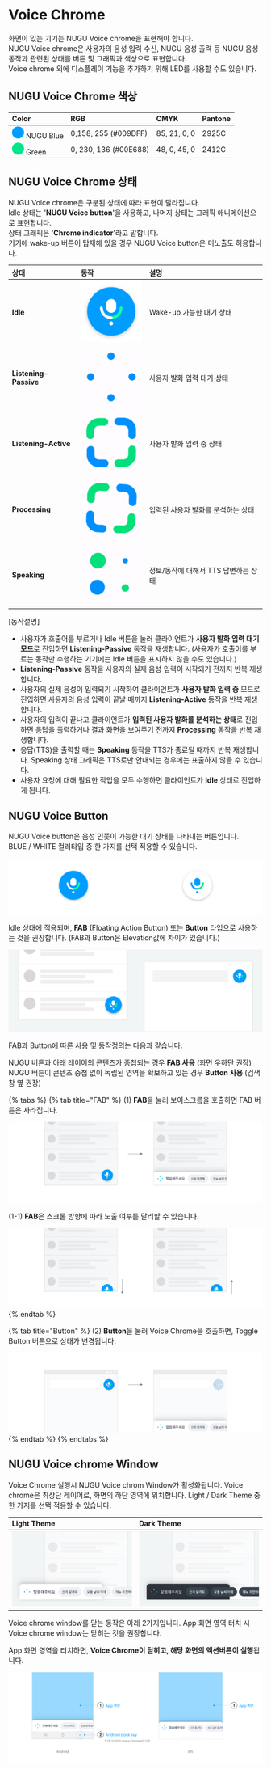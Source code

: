 # Voice Chrome

화면이 있는 기기는 NUGU Voice chrome을 표현해야 합니다.  
NUGU Voice chrome은 사용자의 음성 입력 수신, NUGU 음성 출력 등 NUGU 음성 동작과 관련된 상태를 버튼 및 그래픽과 색상으로 표현합니다.  
Voice chrome 외에 디스플레이 기능을 추가하기 위해 LED를 사용할 수도 있습니다.

## **NUGU Voice Chrome 색상** 

| Color | RGB | CMYK | Pantone |
| :--- | :--- | :--- | :--- |
| ![](../../.gitbook/assets/color_nugublue%20%281%29.png) NUGU Blue | 0,158, 255 \(\#009DFF\) | 85, 21, 0, 0 | 2925C |
| ![](../../.gitbook/assets/color_green.png) Green | 0, 230, 136 \(\#00E688\) | 48, 0, 45, 0 | 2412C |

## **NUGU Voice Chrome 상태** 

NUGU Voice chrome은 구분된 상태에 따라 표현이 달라집니다.  
Idle 상태는 '**NUGU Voice button**'을 사용하고, 나머지 상태는 그래픽 애니메이션으로 표현합니다.  
상태 그래픽은 '**Chrome indicator**'라고 말합니다.  
기기에 wake-up 버튼이 탑재해 있을 경우 NUGU Voice button은 미노출도 허용합니다.

| **상태**  | **동작** | **설명** |
| :--- | :--- | :--- |
| **Idle** | ![](../../.gitbook/assets/00-idle.png)  | Wake-up 가능한 대기 상태 |
| **Listening-Passive** | ![](../../.gitbook/assets/01-listening_passive.gif) | 사용자 발화 입력 대기 상태 |
| **Listening-Active** | ![](../../.gitbook/assets/02-listening_active.gif) | 사용자 발화 입력 중 상태 |
| **Processing** | ![](../../.gitbook/assets/03-processing.gif) | 입력된 사용자 발화를 분석하는 상태 |
| **Speaking** | ![](../../.gitbook/assets/04-speaking.gif) | 정보/동작에 대해서 TTS 답변하는 상태 |

\[동작설명\]

* 사용자가 호출어를 부르거나 Idle 버튼을 눌러 클라이언트가 **사용자 발화 입력 대기 모드**로 진입하면 **Listening-Passive** 동작을 재생합니다.  \(사용자가 호출어를 부르는 동작만 수행하는 기기에는 Idle 버튼을 표시하지 않을 수도 있습니다.\)
* **Listening-Passive** 동작을 사용자의 실제 음성 입력이 시작되기 전까지 반복 재생합니다.
* 사용자의 실제 음성이 입력되기 시작하여 클라이언트가 **사용자 발화 입력 중** 모드로 진입하면 사용자의 음성 입력이 끝날 때까지 **Listening-Active** 동작을 반복 재생합니다.
* 사용자의 입력이 끝나고 클라이언트가 **입력된 사용자 발화를 분석하는 상태**로 진입하면 응답을 출력하거나 결과 화면을 보여주기 전까지 **Processing** 동작을 반복 재생합니다.
* 응답\(TTS\)을 출력할 때는 **Speaking** 동작을 TTS가 종료될 때까지 반복 재생합니다.  Speaking 상태 그래픽은 TTS로만 안내되는 경우에는 표출하지 않을 수 있습니다. 
* 사용자 요청에 대해 필요한 작업을 모두 수행하면 클라이언트가 **Idle** 상태로 진입하게 됩니다.

## **NUGU Voice Button**

NUGU Voice button은 음성 인풋이 가능한 대기 상태를 나타내는 버튼입니다.  
BLUE / WHITE 컬러타입 중 한 가지를 선택 적용할 수 있습니다.

![\(&#xC88C;\) BLUE / \(&#xC6B0;\) WHITE](../../.gitbook/assets/nugu-voice-button_type%20%281%29.png)

  
Idle 상태에 적용되며, **FAB** \(Floating Action Button\) 또는 **Button** 타입으로 사용하는 것을 권장합니다.                           \(FAB과 Button은 Elevation값에 차이가 있습니다.\)

![\(1\) FAB /  \(2\) Button](../../.gitbook/assets/nugu-voice-button.png)

FAB과 Button에 따른 사용 및 동작정의는 다음과 같습니다.

NUGU 버튼과 아래 레이어의 콘텐츠가 중첩되는 경우 **FAB 사용** \(화면 우하단 권장\)                                                                                              NUGU 버튼이 콘텐츠 중첩 없이 독립된 영역을 확보하고 있는 경우 **Button 사용** \(검색창 옆  권장\) 

{% tabs %}
{% tab title="FAB" %}
\(1\) **FAB**을 눌러 보이스크롬을 호출하면 FAB 버튼은 사라집니다.

![](../../.gitbook/assets/fab_1%20%283%29.png)

\(1-1\) **FAB**은 스크롤 방향에 따라 노출 여부를 달리할 수 있습니다.

![&#xC138;&#xB85C; &#xC2A4;&#xD06C;&#xB864;&#xC774; &#xC788;&#xB294; &#xB514;&#xBC14;&#xC774;&#xC2A4;&#xC5D0; &#xC801;&#xC6A9; &#xAC00;&#xB2A5;](../../.gitbook/assets/fab_2%20%282%29.png)
{% endtab %}

{% tab title="Button" %}
\(2\) **Button**을 눌러 Voice Chrome을 호출하면, Toggle Button 버튼으로 상태가 변경됩니다.

![Toggle Button&#xC740; &#xD22C;&#xBA85;&#xB3C4;&#xAC00; &#xC801;&#xC6A9;&#xB41C; Container&#xC5D0; &#xB3C4;&#xD2B8; &#xC560;&#xB2C8;&#xBA54;&#xC774;&#xC158;&#xC774; &#xC801;&#xC6A9;&#xB429;&#xB2C8;&#xB2E4;.](../../.gitbook/assets/button_1.png)
{% endtab %}
{% endtabs %}

## **NUGU Voice chrome Window**

Voice Chrome 실행시 NUGU Voice chrom Window가 활성화됩니다. Voice chrome은 최상단 레이어로, 화면의 하단 영역에 위치합니다. Light / Dark Theme  중 한 가지를 선택 적용할 수 있습니다.

| Light Theme |  Dark Theme |
| :--- | :--- |
| ![](../../.gitbook/assets/voicechrome_light%20%281%29.png) | ![](../../.gitbook/assets/voicechrome_dark.png) |

Voice chrome window를 닫는 동작은 아래 2가지입니다. App 화면 영역 터치 시 Voice chrome window는 닫히는 것을 권장합니다.

App 화면 영역을 터치하면, **Voice Chrome이 닫히고, 해당 화면의 액션버튼이 실행**됩니다.

![](../../.gitbook/assets/close%20%281%29.png)


